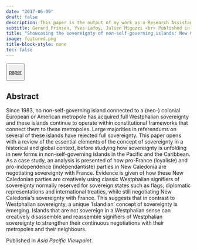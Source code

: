 ```yaml
---
date: "2017-06-09"
draft: false
description: This paper is the output of my work as a Research Assistant for the Marsden Fund research project on aid and sovereignty across the Pacific island nations, led by Professor John Overton (Wellington's Victoria University, New Zealand).
subtitle: Gerard Prinsen, Yves Lafoy, Julien Migozzi <br> Published in *Asia Pacific Viewpoint*
title: "Showcasing the sovereignty of non-self-governing islands: New Caledonia"
image: featured.png
title-block-style: none
toc: false
---
```


<button type="button" class="btn btn-outline-success">

<a href="https://doi.org/10.1111/apv.12151">paper</a>

</button>

## Abstract


Since 1983, no non-self-governing island connected to a (neo-) colonial European or American metropole has acquired full Westphalian sovereignty and these islands continue to operate within constitutional frameworks that connect them to these metropoles. Large majorities in referendums on several of these islands have rejected full sovereignty. This paper opens with a review of the essential elements of the concept of sovereignty in a historical and global context, before studying how sovereignty is unfolding in new forms in non-self-governing islands in the Pacific and the Caribbean. As a case study, an analysis is presented of how pro-France (loyaliste) and pro-independence (indépendantiste) parties in New Caledonia are negotiating sovereignty with France. Evidence is given of how these New Caledonian parties are creatively using classic Westphalian signifiers of sovereignty normally reserved for sovereign states such as flags, diplomatic representations and international treaties, while still negotiating New Caledonia's sovereignty with France. This suggests that in contrast to Westphalian sovereignty, a unique ‘Islandian’ concept of sovereignty is emerging. Islands that are not sovereign in a Westphalian sense can creatively disassemble and reassemble signifiers of Westphalian sovereignty to strengthen their continuous negotiations with their metropoles and their neighbours.

Published in *Asia Pacific Viewpoint*.